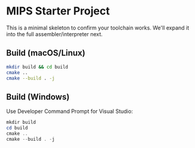 
# MIPS Starter Project

This is a minimal skeleton to confirm your toolchain works.
We'll expand it into the full assembler/interpreter next.

## Build (macOS/Linux)
```bash
mkdir build && cd build
cmake ..
cmake --build . -j
```

## Build (Windows)
Use Developer Command Prompt for Visual Studio:
```powershell
mkdir build
cd build
cmake ..
cmake --build . -j
```
